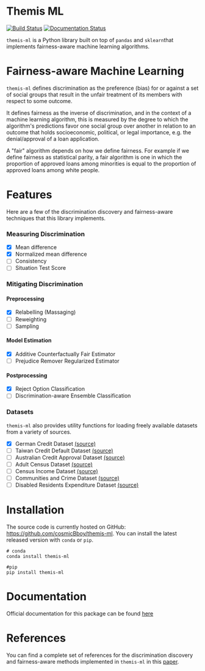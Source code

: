 # Themis ML

[![Build Status](https://travis-ci.org/cosmicBboy/themis-ml.svg?branch=master)](https://travis-ci.org/cosmicBboy/themis-ml)
[![Documentation Status](https://readthedocs.org/projects/themis-ml/badge/?version=latest)](http://themis-ml.readthedocs.io/en/latest/?badge=latest)

`themis-ml` is a Python library built on top of `pandas` and `sklearn`that
implements fairness-aware machine learning algorithms.

# Fairness-aware Machine Learning

`themis-ml` defines discrimination as the preference (bias) for or against a
set of social groups that result in the unfair treatment of its members with
respect to some outcome.

It defines fairness as the inverse of discrimination, and in the context of a
machine learning algorithm, this is measured by the degree to which the
algorithm's predictions favor one social group over another in relation to an
outcome that holds socioeconomic, political, or legal importance, e.g. the
denial/approval of a loan application.

A "fair" algorithm depends on how we define fairness. For example if we define
fairness as statistical parity, a fair algorithm is one in which the proportion
of approved loans among minorities is equal to the proportion of approved loans
among white people.

# Features

Here are a few of the discrimination discovery and fairness-aware techniques
that this library implements.

### Measuring Discrimination

- [X] Mean difference
- [X] Normalized mean difference
- [ ] Consistency
- [ ] Situation Test Score

### Mitigating Discrimination

#### Preprocessing

- [X] Relabelling (Massaging)
- [ ] Reweighting
- [ ] Sampling

#### Model Estimation

- [X] Additive Counterfactually Fair Estimator
- [ ] Prejudice Remover Regularized Estimator

#### Postprocessing

- [X] Reject Option Classification
- [ ] Discrimination-aware Ensemble Classification

### Datasets

`themis-ml` also provides utility functions for loading freely available
datasets from a variety of sources.

- [X] German Credit Dataset [(source)][german-credit]
- [ ] Taiwan Credit Default Dataset [(source)][taiwan-credit]
- [ ] Australian Credit Approval Dataset [(source)][australian-credit]
- [ ] Adult Census Dataset [(source)][adult-census]
- [ ] Census Income Dataset [(source)][census-income]
- [ ] Communities and Crime Dataset [(source)][communities-crime]
- [ ] Disabled Residents Expenditure Dataset [(source)][disabled-expenditure]

# Installation

The source code is currently hosted on GitHub: https://github.com/cosmicBboy/themis-ml.
You can install the latest released version with `conda` or `pip`.

```
# conda
conda install themis-ml
```

```
#pip
pip install themis-ml
```

# Documentation

Official documentation for this package can be found [here][docs]

# References

You can find a complete set of references for the discrimination discovery and
fairness-aware methods implemented in `themis-ml` in this [paper](paper/main.pdf).

[german-credit]: https://archive.ics.uci.edu/ml/datasets/statlog+(german+credit+data)
[taiwan-credit]: https://archive.ics.uci.edu/ml/datasets/default+of+credit+card+clients
[australian-credit]: https://archive.ics.uci.edu/ml/datasets/Statlog+%28Australian+Credit+Approval%29
[adult-census]: https://archive.ics.uci.edu/ml/datasets/Adult
[census-income]: https://archive.ics.uci.edu/ml/datasets/Census-Income+%28KDD%29
[communities-crime]: https://archive.ics.uci.edu/ml/datasets/Communities+and+Crime
[disabled-expenditure]: http://ww2.amstat.org/publications/jse/v22n1/mickel.pdf
[docs]: http://themis-ml.readthedocs.io/en/latest/
